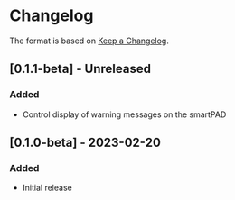 # Changelog

The format is based on [Keep a Changelog](https://keepachangelog.com/en/1.0.0/).

## [0.1.1-beta] - Unreleased
### Added
- Control display of warning messages on the smartPAD

## [0.1.0-beta] - 2023-02-20
### Added
- Initial release
